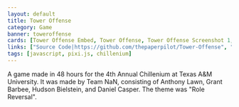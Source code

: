 ```yaml
---
layout: default
title: Tower Offense
category: Game
banner: toweroffense
cards: [Tower Offense Embed, Tower Offense, Tower Offense Screenshot 1, Tower Offense Screenshot 2, Tower Offense Screenshot 3]
links: ["Source Code|https://github.com/thepaperpilot/Tower-Offense", "Play Game|https://thepaperpilot.itch.io/tower-offense"]
tags: [javascript, pixi.js, chillenium]
---
```

A game made in 48 hours for the 4th Annual Chillenium at Texas A&M University. It was made by Team NaN, consisting of Anthony Lawn, Grant Barbee, Hudson Bielstein, and Daniel Casper. The theme was "Role Reversal". 
